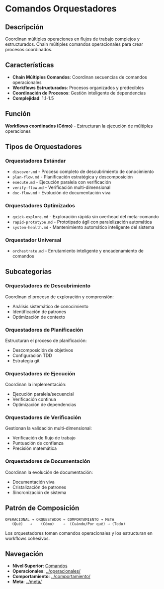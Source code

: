 # Comandos Orquestadores

## Descripción
Coordinan múltiples operaciones en flujos de trabajo complejos y estructurados. Chain múltiples comandos operacionales para crear procesos coordinados.

## Características
- **Chain Múltiples Comandos**: Coordinan secuencias de comandos operacionales
- **Workflows Estructurados**: Procesos organizados y predecibles
- **Coordinación de Procesos**: Gestión inteligente de dependencias
- **Complejidad**: 1.1-1.5

## Función
**Workflows coordinados (Cómo)** - Estructuran la ejecución de múltiples operaciones

## Tipos de Orquestadores

### Orquestadores Estándar
- `discover.md` - Proceso completo de descubrimiento de conocimiento
- `plan-flow.md` - Planificación estratégica y descomposición
- `execute.md` - Ejecución paralela con verificación
- `verify-flow.md` - Verificación multi-dimensional
- `doc-flow.md` - Evolución de documentación viva

### Orquestadores Optimizados
- `quick-explore.md` - Exploración rápida sin overhead del meta-comando
- `rapid-prototype.md` - Prototipado ágil con paralelización automática
- `system-health.md` - Mantenimiento automático inteligente del sistema

### Orquestador Universal
- `orchestrate.md` - Enrutamiento inteligente y encadenamiento de comandos

## Subcategorías

### Orquestadores de Descubrimiento
Coordinan el proceso de exploración y comprensión:
- Análisis sistemático de conocimiento
- Identificación de patrones
- Optimización de contexto

### Orquestadores de Planificación
Estructuran el proceso de planificación:
- Descomposición de objetivos
- Configuración TDD
- Estrategia git

### Orquestadores de Ejecución
Coordinan la implementación:
- Ejecución paralela/secuencial
- Verificación continua
- Optimización de dependencias

### Orquestadores de Verificación
Gestionan la validación multi-dimensional:
- Verificación de flujo de trabajo
- Puntuación de confianza
- Precisión matemática

### Orquestadores de Documentación
Coordinan la evolución de documentación:
- Documentación viva
- Cristalización de patrones
- Sincronización de sistema

## Patrón de Composición
```
OPERACIONAL → ORQUESTADOR → COMPORTAMIENTO → META
   (Qué)   →    (Cómo)    →  (Cuándo/Por qué) → (Todo)
```

Los orquestadores toman comandos operacionales y los estructuran en workflows cohesivos.

## Navegación
- **Nivel Superior**: [Comandos](../)
- **Operacionales**: [../operacionales/](../operacionales/)
- **Comportamiento**: [../comportamiento/](../comportamiento/)
- **Meta**: [../meta/](../meta/)